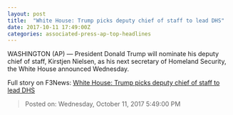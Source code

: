 ```yaml
---
layout: post
title:  "White House: Trump picks deputy chief of staff to lead DHS"
date: 2017-10-11 17:49:00Z
categories: associated-press-ap-top-headlines
---
```


WASHINGTON (AP) — President Donald Trump will nominate his deputy chief of staff, Kirstjen Nielsen, as his next secretary of Homeland Security, the White House announced Wednesday.


Full story on F3News: [White House: Trump picks deputy chief of staff to lead DHS](http://www.f3nws.com/n/2ajzrC)

> Posted on: Wednesday, October 11, 2017 5:49:00 PM
